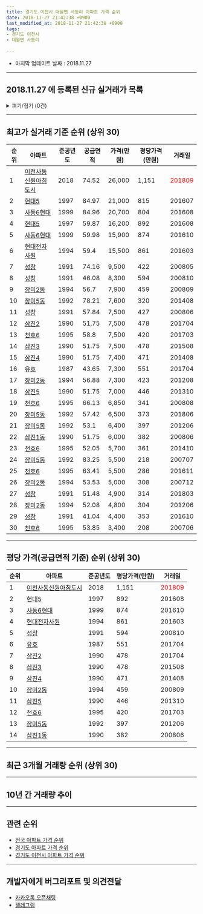 ```yaml
---
title: 경기도 이천시 대월면 사동리 아파트 가격 순위
date: 2018-11-27 21:42:38 +0900
last_modified_at: 2018-11-27 21:42:38 +0900
tags:
- 경기도 이천시
- 대월면 사동리

---
```


* 마지막 업데이트 날짜 : 2018.11.27

---

## 2018.11.27 에 등록된 신규 실거래가 목록

<details>
<summary>펴기/접기 (0건)</summary>
<div markdown="1">

|아파트|준공년도|공급면적|가격(만원)|평당가격(만원)|거래일|
|---|---|---|---|---|---|
|없음||||||


</div>
</details>

---

## 최고가 실거래 기준 순위 (상위 30)


|순위|아파트|준공년도|공급면적|가격(만원)|평당가격(만원)|거래일|
|---|---|---|---|---|---|---|
|1|[이천사동신원아침도시](https://search.naver.com/search.naver?query=%EA%B2%BD%EA%B8%B0%EB%8F%84+%EC%9D%B4%EC%B2%9C%EC%8B%9C+%EB%8C%80%EC%9B%94%EB%A9%B4+%EC%82%AC%EB%8F%99%EB%A6%AC+%EC%9D%B4%EC%B2%9C%EC%82%AC%EB%8F%99%EC%8B%A0%EC%9B%90%EC%95%84%EC%B9%A8%EB%8F%84%EC%8B%9C)|2018|74.52|26,000|1,151|<span style="color:red">201809</span>|
|2|[현대5](https://search.naver.com/search.naver?query=%EA%B2%BD%EA%B8%B0%EB%8F%84+%EC%9D%B4%EC%B2%9C%EC%8B%9C+%EB%8C%80%EC%9B%94%EB%A9%B4+%EC%82%AC%EB%8F%99%EB%A6%AC+%ED%98%84%EB%8C%805)|1997|84.97|21,000|815|201607|
|3|[사동6현대](https://search.naver.com/search.naver?query=%EA%B2%BD%EA%B8%B0%EB%8F%84+%EC%9D%B4%EC%B2%9C%EC%8B%9C+%EB%8C%80%EC%9B%94%EB%A9%B4+%EC%82%AC%EB%8F%99%EB%A6%AC+%EC%82%AC%EB%8F%996%ED%98%84%EB%8C%80)|1999|84.96|20,700|804|201608|
|4|[현대5](https://search.naver.com/search.naver?query=%EA%B2%BD%EA%B8%B0%EB%8F%84+%EC%9D%B4%EC%B2%9C%EC%8B%9C+%EB%8C%80%EC%9B%94%EB%A9%B4+%EC%82%AC%EB%8F%99%EB%A6%AC+%ED%98%84%EB%8C%805)|1997|59.87|16,200|892|201608|
|5|[사동6현대](https://search.naver.com/search.naver?query=%EA%B2%BD%EA%B8%B0%EB%8F%84+%EC%9D%B4%EC%B2%9C%EC%8B%9C+%EB%8C%80%EC%9B%94%EB%A9%B4+%EC%82%AC%EB%8F%99%EB%A6%AC+%EC%82%AC%EB%8F%996%ED%98%84%EB%8C%80)|1999|59.98|15,900|874|201610|
|6|[현대전자사원](https://search.naver.com/search.naver?query=%EA%B2%BD%EA%B8%B0%EB%8F%84+%EC%9D%B4%EC%B2%9C%EC%8B%9C+%EB%8C%80%EC%9B%94%EB%A9%B4+%EC%82%AC%EB%8F%99%EB%A6%AC+%ED%98%84%EB%8C%80%EC%A0%84%EC%9E%90%EC%82%AC%EC%9B%90)|1994|59.4|15,500|861|201603|
|7|[성창](https://search.naver.com/search.naver?query=%EA%B2%BD%EA%B8%B0%EB%8F%84+%EC%9D%B4%EC%B2%9C%EC%8B%9C+%EB%8C%80%EC%9B%94%EB%A9%B4+%EC%82%AC%EB%8F%99%EB%A6%AC+%EC%84%B1%EC%B0%BD)|1991|74.16|9,500|422|200805|
|8|[성창](https://search.naver.com/search.naver?query=%EA%B2%BD%EA%B8%B0%EB%8F%84+%EC%9D%B4%EC%B2%9C%EC%8B%9C+%EB%8C%80%EC%9B%94%EB%A9%B4+%EC%82%AC%EB%8F%99%EB%A6%AC+%EC%84%B1%EC%B0%BD)|1991|46.08|8,300|594|200810|
|9|[장미2동](https://search.naver.com/search.naver?query=%EA%B2%BD%EA%B8%B0%EB%8F%84+%EC%9D%B4%EC%B2%9C%EC%8B%9C+%EB%8C%80%EC%9B%94%EB%A9%B4+%EC%82%AC%EB%8F%99%EB%A6%AC+%EC%9E%A5%EB%AF%B82%EB%8F%99)|1994|56.7|7,900|459|200809|
|10|[장미5동](https://search.naver.com/search.naver?query=%EA%B2%BD%EA%B8%B0%EB%8F%84+%EC%9D%B4%EC%B2%9C%EC%8B%9C+%EB%8C%80%EC%9B%94%EB%A9%B4+%EC%82%AC%EB%8F%99%EB%A6%AC+%EC%9E%A5%EB%AF%B85%EB%8F%99)|1992|78.21|7,600|320|201408|
|11|[성창](https://search.naver.com/search.naver?query=%EA%B2%BD%EA%B8%B0%EB%8F%84+%EC%9D%B4%EC%B2%9C%EC%8B%9C+%EB%8C%80%EC%9B%94%EB%A9%B4+%EC%82%AC%EB%8F%99%EB%A6%AC+%EC%84%B1%EC%B0%BD)|1991|57.84|7,500|427|200806|
|12|[삼진2](https://search.naver.com/search.naver?query=%EA%B2%BD%EA%B8%B0%EB%8F%84+%EC%9D%B4%EC%B2%9C%EC%8B%9C+%EB%8C%80%EC%9B%94%EB%A9%B4+%EC%82%AC%EB%8F%99%EB%A6%AC+%EC%82%BC%EC%A7%842)|1990|51.75|7,500|478|201704|
|13|[천호6](https://search.naver.com/search.naver?query=%EA%B2%BD%EA%B8%B0%EB%8F%84+%EC%9D%B4%EC%B2%9C%EC%8B%9C+%EB%8C%80%EC%9B%94%EB%A9%B4+%EC%82%AC%EB%8F%99%EB%A6%AC+%EC%B2%9C%ED%98%B86)|1995|58.8|7,500|420|201703|
|14|[삼진3](https://search.naver.com/search.naver?query=%EA%B2%BD%EA%B8%B0%EB%8F%84+%EC%9D%B4%EC%B2%9C%EC%8B%9C+%EB%8C%80%EC%9B%94%EB%A9%B4+%EC%82%AC%EB%8F%99%EB%A6%AC+%EC%82%BC%EC%A7%843)|1990|51.75|7,500|478|201508|
|15|[삼진4](https://search.naver.com/search.naver?query=%EA%B2%BD%EA%B8%B0%EB%8F%84+%EC%9D%B4%EC%B2%9C%EC%8B%9C+%EB%8C%80%EC%9B%94%EB%A9%B4+%EC%82%AC%EB%8F%99%EB%A6%AC+%EC%82%BC%EC%A7%844)|1990|51.75|7,400|471|201408|
|16|[유호](https://search.naver.com/search.naver?query=%EA%B2%BD%EA%B8%B0%EB%8F%84+%EC%9D%B4%EC%B2%9C%EC%8B%9C+%EB%8C%80%EC%9B%94%EB%A9%B4+%EC%82%AC%EB%8F%99%EB%A6%AC+%EC%9C%A0%ED%98%B8)|1987|43.65|7,300|551|201704|
|17|[장미2동](https://search.naver.com/search.naver?query=%EA%B2%BD%EA%B8%B0%EB%8F%84+%EC%9D%B4%EC%B2%9C%EC%8B%9C+%EB%8C%80%EC%9B%94%EB%A9%B4+%EC%82%AC%EB%8F%99%EB%A6%AC+%EC%9E%A5%EB%AF%B82%EB%8F%99)|1994|56.88|7,300|423|201208|
|18|[삼진5](https://search.naver.com/search.naver?query=%EA%B2%BD%EA%B8%B0%EB%8F%84+%EC%9D%B4%EC%B2%9C%EC%8B%9C+%EB%8C%80%EC%9B%94%EB%A9%B4+%EC%82%AC%EB%8F%99%EB%A6%AC+%EC%82%BC%EC%A7%845)|1990|51.75|7,000|446|201310|
|19|[천호6](https://search.naver.com/search.naver?query=%EA%B2%BD%EA%B8%B0%EB%8F%84+%EC%9D%B4%EC%B2%9C%EC%8B%9C+%EB%8C%80%EC%9B%94%EB%A9%B4+%EC%82%AC%EB%8F%99%EB%A6%AC+%EC%B2%9C%ED%98%B86)|1995|66.13|6,850|341|200808|
|20|[장미5동](https://search.naver.com/search.naver?query=%EA%B2%BD%EA%B8%B0%EB%8F%84+%EC%9D%B4%EC%B2%9C%EC%8B%9C+%EB%8C%80%EC%9B%94%EB%A9%B4+%EC%82%AC%EB%8F%99%EB%A6%AC+%EC%9E%A5%EB%AF%B85%EB%8F%99)|1992|57.42|6,500|373|201806|
|21|[장미5동](https://search.naver.com/search.naver?query=%EA%B2%BD%EA%B8%B0%EB%8F%84+%EC%9D%B4%EC%B2%9C%EC%8B%9C+%EB%8C%80%EC%9B%94%EB%A9%B4+%EC%82%AC%EB%8F%99%EB%A6%AC+%EC%9E%A5%EB%AF%B85%EB%8F%99)|1992|53.1|6,400|397|201206|
|22|[삼진1동](https://search.naver.com/search.naver?query=%EA%B2%BD%EA%B8%B0%EB%8F%84+%EC%9D%B4%EC%B2%9C%EC%8B%9C+%EB%8C%80%EC%9B%94%EB%A9%B4+%EC%82%AC%EB%8F%99%EB%A6%AC+%EC%82%BC%EC%A7%841%EB%8F%99)|1990|51.75|6,000|382|200806|
|23|[천호6](https://search.naver.com/search.naver?query=%EA%B2%BD%EA%B8%B0%EB%8F%84+%EC%9D%B4%EC%B2%9C%EC%8B%9C+%EB%8C%80%EC%9B%94%EB%A9%B4+%EC%82%AC%EB%8F%99%EB%A6%AC+%EC%B2%9C%ED%98%B86)|1995|52.05|5,700|361|201410|
|24|[장미5동](https://search.naver.com/search.naver?query=%EA%B2%BD%EA%B8%B0%EB%8F%84+%EC%9D%B4%EC%B2%9C%EC%8B%9C+%EB%8C%80%EC%9B%94%EB%A9%B4+%EC%82%AC%EB%8F%99%EB%A6%AC+%EC%9E%A5%EB%AF%B85%EB%8F%99)|1992|83.25|5,500|218|200707|
|25|[천호6](https://search.naver.com/search.naver?query=%EA%B2%BD%EA%B8%B0%EB%8F%84+%EC%9D%B4%EC%B2%9C%EC%8B%9C+%EB%8C%80%EC%9B%94%EB%A9%B4+%EC%82%AC%EB%8F%99%EB%A6%AC+%EC%B2%9C%ED%98%B86)|1995|63.41|5,500|286|201611|
|26|[장미2동](https://search.naver.com/search.naver?query=%EA%B2%BD%EA%B8%B0%EB%8F%84+%EC%9D%B4%EC%B2%9C%EC%8B%9C+%EB%8C%80%EC%9B%94%EB%A9%B4+%EC%82%AC%EB%8F%99%EB%A6%AC+%EC%9E%A5%EB%AF%B82%EB%8F%99)|1994|53.53|5,000|308|200712|
|27|[성창](https://search.naver.com/search.naver?query=%EA%B2%BD%EA%B8%B0%EB%8F%84+%EC%9D%B4%EC%B2%9C%EC%8B%9C+%EB%8C%80%EC%9B%94%EB%A9%B4+%EC%82%AC%EB%8F%99%EB%A6%AC+%EC%84%B1%EC%B0%BD)|1991|51.48|4,900|314|201803|
|28|[장미2동](https://search.naver.com/search.naver?query=%EA%B2%BD%EA%B8%B0%EB%8F%84+%EC%9D%B4%EC%B2%9C%EC%8B%9C+%EB%8C%80%EC%9B%94%EB%A9%B4+%EC%82%AC%EB%8F%99%EB%A6%AC+%EC%9E%A5%EB%AF%B82%EB%8F%99)|1994|52.08|4,800|304|201206|
|29|[성창](https://search.naver.com/search.naver?query=%EA%B2%BD%EA%B8%B0%EB%8F%84+%EC%9D%B4%EC%B2%9C%EC%8B%9C+%EB%8C%80%EC%9B%94%EB%A9%B4+%EC%82%AC%EB%8F%99%EB%A6%AC+%EC%84%B1%EC%B0%BD)|1991|41.04|4,400|353|201610|
|30|[천호6](https://search.naver.com/search.naver?query=%EA%B2%BD%EA%B8%B0%EB%8F%84+%EC%9D%B4%EC%B2%9C%EC%8B%9C+%EB%8C%80%EC%9B%94%EB%A9%B4+%EC%82%AC%EB%8F%99%EB%A6%AC+%EC%B2%9C%ED%98%B86)|1995|53.85|3,400|208|200706|


---

## 평당 가격(공급면적 기준) 순위 (상위 30)


|순위|아파트|준공년도|평당가격(만원)|거래일|
|---|---|---|---|---|
|1|[이천사동신원아침도시](https://search.naver.com/search.naver?query=%EA%B2%BD%EA%B8%B0%EB%8F%84+%EC%9D%B4%EC%B2%9C%EC%8B%9C+%EB%8C%80%EC%9B%94%EB%A9%B4+%EC%82%AC%EB%8F%99%EB%A6%AC+%EC%9D%B4%EC%B2%9C%EC%82%AC%EB%8F%99%EC%8B%A0%EC%9B%90%EC%95%84%EC%B9%A8%EB%8F%84%EC%8B%9C)|2018|1,151|<span style="color:red">201809</span>|
|2|[현대5](https://search.naver.com/search.naver?query=%EA%B2%BD%EA%B8%B0%EB%8F%84+%EC%9D%B4%EC%B2%9C%EC%8B%9C+%EB%8C%80%EC%9B%94%EB%A9%B4+%EC%82%AC%EB%8F%99%EB%A6%AC+%ED%98%84%EB%8C%805)|1997|892|201608|
|3|[사동6현대](https://search.naver.com/search.naver?query=%EA%B2%BD%EA%B8%B0%EB%8F%84+%EC%9D%B4%EC%B2%9C%EC%8B%9C+%EB%8C%80%EC%9B%94%EB%A9%B4+%EC%82%AC%EB%8F%99%EB%A6%AC+%EC%82%AC%EB%8F%996%ED%98%84%EB%8C%80)|1999|874|201610|
|4|[현대전자사원](https://search.naver.com/search.naver?query=%EA%B2%BD%EA%B8%B0%EB%8F%84+%EC%9D%B4%EC%B2%9C%EC%8B%9C+%EB%8C%80%EC%9B%94%EB%A9%B4+%EC%82%AC%EB%8F%99%EB%A6%AC+%ED%98%84%EB%8C%80%EC%A0%84%EC%9E%90%EC%82%AC%EC%9B%90)|1994|861|201603|
|5|[성창](https://search.naver.com/search.naver?query=%EA%B2%BD%EA%B8%B0%EB%8F%84+%EC%9D%B4%EC%B2%9C%EC%8B%9C+%EB%8C%80%EC%9B%94%EB%A9%B4+%EC%82%AC%EB%8F%99%EB%A6%AC+%EC%84%B1%EC%B0%BD)|1991|594|200810|
|6|[유호](https://search.naver.com/search.naver?query=%EA%B2%BD%EA%B8%B0%EB%8F%84+%EC%9D%B4%EC%B2%9C%EC%8B%9C+%EB%8C%80%EC%9B%94%EB%A9%B4+%EC%82%AC%EB%8F%99%EB%A6%AC+%EC%9C%A0%ED%98%B8)|1987|551|201704|
|7|[삼진2](https://search.naver.com/search.naver?query=%EA%B2%BD%EA%B8%B0%EB%8F%84+%EC%9D%B4%EC%B2%9C%EC%8B%9C+%EB%8C%80%EC%9B%94%EB%A9%B4+%EC%82%AC%EB%8F%99%EB%A6%AC+%EC%82%BC%EC%A7%842)|1990|478|201704|
|8|[삼진3](https://search.naver.com/search.naver?query=%EA%B2%BD%EA%B8%B0%EB%8F%84+%EC%9D%B4%EC%B2%9C%EC%8B%9C+%EB%8C%80%EC%9B%94%EB%A9%B4+%EC%82%AC%EB%8F%99%EB%A6%AC+%EC%82%BC%EC%A7%843)|1990|478|201508|
|9|[삼진4](https://search.naver.com/search.naver?query=%EA%B2%BD%EA%B8%B0%EB%8F%84+%EC%9D%B4%EC%B2%9C%EC%8B%9C+%EB%8C%80%EC%9B%94%EB%A9%B4+%EC%82%AC%EB%8F%99%EB%A6%AC+%EC%82%BC%EC%A7%844)|1990|471|201408|
|10|[장미2동](https://search.naver.com/search.naver?query=%EA%B2%BD%EA%B8%B0%EB%8F%84+%EC%9D%B4%EC%B2%9C%EC%8B%9C+%EB%8C%80%EC%9B%94%EB%A9%B4+%EC%82%AC%EB%8F%99%EB%A6%AC+%EC%9E%A5%EB%AF%B82%EB%8F%99)|1994|459|200809|
|11|[삼진5](https://search.naver.com/search.naver?query=%EA%B2%BD%EA%B8%B0%EB%8F%84+%EC%9D%B4%EC%B2%9C%EC%8B%9C+%EB%8C%80%EC%9B%94%EB%A9%B4+%EC%82%AC%EB%8F%99%EB%A6%AC+%EC%82%BC%EC%A7%845)|1990|446|201310|
|12|[천호6](https://search.naver.com/search.naver?query=%EA%B2%BD%EA%B8%B0%EB%8F%84+%EC%9D%B4%EC%B2%9C%EC%8B%9C+%EB%8C%80%EC%9B%94%EB%A9%B4+%EC%82%AC%EB%8F%99%EB%A6%AC+%EC%B2%9C%ED%98%B86)|1995|420|201703|
|13|[장미5동](https://search.naver.com/search.naver?query=%EA%B2%BD%EA%B8%B0%EB%8F%84+%EC%9D%B4%EC%B2%9C%EC%8B%9C+%EB%8C%80%EC%9B%94%EB%A9%B4+%EC%82%AC%EB%8F%99%EB%A6%AC+%EC%9E%A5%EB%AF%B85%EB%8F%99)|1992|397|201206|
|14|[삼진1동](https://search.naver.com/search.naver?query=%EA%B2%BD%EA%B8%B0%EB%8F%84+%EC%9D%B4%EC%B2%9C%EC%8B%9C+%EB%8C%80%EC%9B%94%EB%A9%B4+%EC%82%AC%EB%8F%99%EB%A6%AC+%EC%82%BC%EC%A7%841%EB%8F%99)|1990|382|200806|


---

## 최근 3개월 거래량 순위 (상위 30)


<div style="width:100%;">
    <canvas id="deal_count_ranking" height="78"></canvas>
</div>


<script>
new Chart(document.getElementById("deal_count_ranking"), {
    type: 'horizontalBar',
    data: {
        labels: ['현대전자사원', '사동6현대', '유호', '성창', '삼진2', '이천사동신원아침도시'],
        datasets: [{
            label: '실거래 수',
            data: [17, 1, 1, 1, 1, 1],
            borderColor: "rgba(255, 0, 128, 1)",
            backgroundColor: "rgba(255, 0, 128, 0.5)",
            fill: false,
        }]
    },
    options: {
        responsive: true,
        title: {
            display: true,
            text: '최근 3개월 거래량 순위'
        },
        tooltips: {
            mode: 'index',
            intersect: false,
            callbacks: {
                title: function(tooltipItems, data) {
                    return "실거래 수:";
                },
                label: function(tooltipItem, data) {
                    return data.labels[tooltipItem.index] + ": " + tooltipItem.xLabel;
                }
            }
        },
        hover: {
            mode: 'nearest',
            intersect: true
        },
        scales: {
            xAxes: [{
                display: true,
                scaleLabel: {
                    display: true,
                    labelString: '실거래 수'
                },
                ticks: {
                    suggestedMin: 0,
                }
            }],
            yAxes: [{
                display: true,
                ticks: {
                    autoSkip: false,
                    callback: function(value, index, values) {
                        if (value.length > 10)
                            return value.substr(0, 8) + "...";
                        else
                            return value;
                    }
                },
                scaleLabel: {
                    display: false,
                }
            }]
        }
    }
});

</script>


---

## 10년 간 거래량 추이


<div style="width:100%;">
    <canvas id="deal_progress" height="300"></canvas>
</div>

<script>
new Chart(document.getElementById("deal_progress"), {
    type: 'line',
    data: {
        labels: ['200811','200812','200901','200902','200903','200904','200905','200906','200907','200908','200909','200910','200911','200912','201001','201002','201003','201004','201005','201006','201007','201008','201009','201010','201011','201012','201101','201102','201103','201104','201105','201106','201107','201108','201109','201110','201111','201112','201201','201202','201203','201204','201205','201206','201207','201208','201209','201210','201211','201212','201301','201302','201303','201304','201305','201306','201307','201308','201309','201310','201311','201312','201401','201402','201403','201404','201405','201406','201407','201408','201409','201410','201411','201412','201501','201502','201503','201504','201505','201506','201507','201508','201509','201510','201511','201512','201601','201602','201603','201604','201605','201606','201607','201608','201609','201610','201611','201612','201701','201702','201703','201704','201705','201706','201707','201708','201709','201710','201711','201712','201801','201802','201803','201804','201805','201806','201807','201808','201809','201810','201811'],
        datasets: [{
            label: '실거래 수',
            pointRadius: 1,
            data: [5, 4, 4, 10, 12, 15, 16, 11, 15, 14, 14, 10, 10, 5, 20, 23, 13, 9, 7, 11, 8, 5, 8, 10, 13, 8, 17, 18, 35, 22, 27, 21, 15, 11, 19, 14, 24, 19, 15, 30, 29, 16, 28, 15, 21, 16, 15, 22, 23, 18, 17, 15, 15, 19, 17, 18, 15, 13, 11, 22, 15, 20, 20, 29, 15, 9, 13, 13, 15, 23, 21, 23, 22, 21, 33, 32, 22, 23, 21, 14, 9, 19, 19, 23, 9, 8, 19, 8, 16, 9, 10, 12, 11, 17, 16, 20, 16, 10, 18, 12, 20, 16, 16, 26, 23, 16, 19, 10, 12, 6, 13, 6, 14, 15, 10, 11, 6, 11, 5, 11, 6],
            borderColor: "rgba(255, 201, 14, 1)",
            backgroundColor: "rgba(255, 201, 14, 0.5)",
            fill: true,
        }]
    },
    options: {
        responsive: true,
        title: {
            display: true,
            text: '10년간 거래량 추이'
        },
        tooltips: {
            mode: 'index',
            intersect: false,
        },
        hover: {
            mode: 'nearest',
            intersect: true
        },
        scales: {
            xAxes: [{
                display: true,
                scaleLabel: {
                    display: true,
                    labelString: '년/월'
                }
            }],
            yAxes: [{
                display: true,
                ticks: {
                    suggestedMin: 0,
                },
                scaleLabel: {
                    display: true,
                    labelString: '실거래 수'
                }
            }]
        }
    }
});

</script>


---

## 관련 순위

- [전국 아파트 가격 순위](https://inasie.github.io/apt-ranking/전국)
- [경기도 아파트 가격 순위](https://inasie.github.io/apt-ranking/경기도)
- [경기도 이천시 아파트 가격 순위](https://inasie.github.io/apt-ranking/경기도-이천시)


---

## 개발자에게 버그리포트 및 의견전달

- [카카오톡 오픈채팅](https://open.kakao.com/o/gLJUAP4)
- [텔레그램](https://t.me/inasie)

